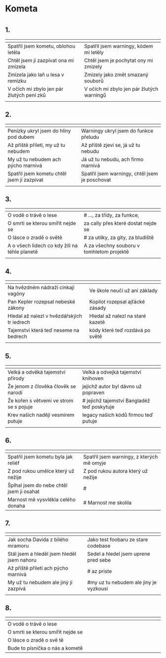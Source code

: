 # Kometa
# 


## 1.
| <img width=300/>                          | <img width=300/>                          |
|:------------------------------------------|-------------------------------------------|
| Spatřil jsem kometu, oblohou letěla       | Spatřil jsem warningy, kódem mi letěly    |
| Chtěl jsem jí zazpívat ona mi zmizela     | Chtěl jsem je pochytat ony mi zmizely     |
| Zmizela jako laň u lesa v remízku         | Zmizely jako změt smazaný souborů       |
| V očích mi zbylo jen pár žlutých pení zků | V očích mi zbylo jen pár žlutých warningů |
|                                           |                                           |

## 2.
| <img width=300/>                           | <img width=300/>                              |
|:-------------------------------------------|-----------------------------------------------|
| Penízky ukryl jsem do hlíny pod dubem      | Warningy ukryl jsem do funkce přeludu         |
| Až příště přiletí, my už tu nebudem        | Až příště zjeví se, já už tu nebudu           |
| My už tu nebudem ach pýcho marnivá         | Já už tu nebudu, ach firmo marnivá            |
| Spatřil jsem kometu chtěl jsem jí zazpívat | Spatřil jsem warningy, chtěl jsem je poschovat |
|                                            |                                               |

## 3.
| <img width=300/>                              | <img width=300/>                         |
|:----------------------------------------------|------------------------------------------|
| O vodě o trávě o lese                         | # ..., za třídy, za funkce,             |
| O  smrti se kterou smířit nejde se            | za cally přes které dostat nejde se      |
| O lásce o zradě o světě                       | # za utilky, za gity, za bludiště          |
| A o všech lidech co kdy žili na téhle planetě | A za všechny souboru v tomhletom projektě |
|                                               |                                          |

## 4.
| <img width=300/>                           | <img width=300/>                 |
|:-------------------------------------------|----------------------------------|
| Na hvězdném nádraží cinkají vagóny         | Ve škole neučí už ani základy    |
| Pan Kepler rozepsal nebeské zákony         | Kopilot rozepsal ajťácké zásady  |
| Hledal až nalezl v hvězdářských tr iedrech | Hledal až nalezl na staré kazetě |
| Tajemství která teď neseme na bedrech      | kódy které teď rozdává po světě  |
|                                            |                                  |

## 5.
| <img width=300/>                         | <img width=300/>                        |
|:-----------------------------------------|-----------------------------------------|
| Velká a odvěká tajemství přírody         | Velká a odvejká tajemství knihoven      |
| Že jenom z člověka člověk se narodí      | jejichž autor byl dávno už popraven     |
| Že kořen s větvemi ve strom se s pojuje  | # jejichž tajemství Bangladéž teď poskytuje      |
| Krev našich nadějí vesmírem putuje       | legacy našich kódů firmou teď putuje    |
|                                          |                                         |

## 6.
| <img width=300/>                           | <img width=300/> |
|:-------------------------------------------|------------------|
| Spatřil jsem kometu byla jak reliéf        | Spatřil jsem warningy, z kterých mě omyje          |
| Z pod rukou umělce který už nežije         | Z pod rukou autora který už nežije        |
| Šplhal jsem do nebe chtěl jsem ji osahat   | #  |
| Marnost mě vysvlékla celého donaha         | # Marnost me skolila                   |

## 7.
| <img width=300/>                           | <img width=300/> |
|:-------------------------------------------|------------------|
| Jak socha Davida z bílého mramoru          | Jako test foobaru ze stare codebase   |
| Stál jsem a hleděl jsem hleděl jsem nahoru | Sedel a hledel jsem uprene pred sebe  |
| Až příště přiletí ach pýcho marnivá        | # az priste                             |
| My už tu nebudem ale jiný jí zazpívá       | #my uz tu nebudem ale jiny je vyzkousi |
|                                            |                                       |

## 8.
| <img width=300/>                   | <img width=300/> |
|:-----------------------------------|------------------|
| O vodě o trávě o lese              |                  |
| O  smrti se kterou smířit nejde se |                  |
| O lásce o zradě o svě tě           |                  |
| Bude to písnička o nás a kometě    |                  |
